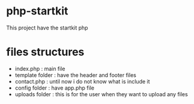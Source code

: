 # php-startkit
This project have the startkit php 

# files structures 
* index.php : main file 
* template folder : have the header and footer files 
* contact.php : until now i do not know what is include it 
* config folder : have app.php file
* uploads folder : this is for the user when they want to upload any files

